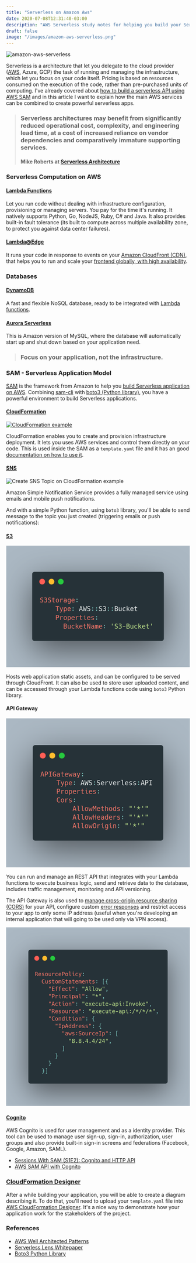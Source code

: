 ```yaml
---
title: "Serverless on Amazon Aws"
date: 2020-07-08T12:31:40-03:00
description: "AWS Serverless study notes for helping you build your Serverless app."
draft: false
image: "/images/amazon-aws-serverless.png"
---
```


![amazon-aws-serverless](/images/amazon-aws-serverless.png)

Serverless is a architecture that let you delegate to the cloud provider ([AWS](https://aws.amazon.com/serverless/), Azure, GCP) the task of running and managing the infrastructure, which let you focus on your code itself. Pricing is based on resources consumed on the execution of the code, rather than pre-purchased units of computing. I've already covered about [how to build a serverless API using AWS SAM](/blog/build-a-serverless-python-api-using-aws-sam/) and in this article I want to explain how the main AWS services can be combined to create powerful serverless apps.

> ### Serverless architectures may **benefit** from significantly reduced operational cost, complexity, and engineering lead time, at a **cost** of increased reliance on vendor dependencies and comparatively immature supporting services.
>
> #### Mike Roberts at [Serverless Architecture](https://martinfowler.com/articles/serverless.html)

### Serverless Computation on AWS

#### [Lambda Functions](https://aws.amazon.com/lambda/)

Let you run code without dealing with infrastructure configuration, provisioning or managing servers. You pay for the time it's running. It natively supports Python, Go, NodeJS, Ruby, C# and Java. It also provides built-in fault tolerance (its built to compute across multiple availability zone, to protect you against data center failures).

#### [Lambda@Edge](https://aws.amazon.com/lambda/edge/)

It runs your code in response to events on your [Amazon CloudFront (CDN)](https://aws.amazon.com/cloudfront/), that helps you to run and scale your [frontend globally, with high availability](https://moduscreate.com/blog/serverless-allthethings-2/).

### Databases

#### [DynamoDB](https://aws.amazon.com/dynamodb/)

A fast and flexible NoSQL database, ready to be integrated with [Lambda functions](blog/dynamodb-on-aws-sam/).

#### [Aurora Serverless](https://aws.amazon.com/rds/aurora/serverless/)

This is Amazon version of MySQL, where the database will automatically start up and shut down based on your application need.

> ### Focus on your **application**, not the **infrastructure**.

### SAM - Serverless Application Model

[SAM](https://github.com/awslabs/serverless-application-model) is the framework from Amazon to help you [build Serverless application on AWS](https://www.guidopercu.dev/blog/build-a-serverless-python-api-using-aws-sam/). Combining [sam-cli](https://github.com/awslabs/aws-sam-cli) with [boto3 (Python library)](https://github.com/boto/boto3), you have a powerful environment to build Serverless applications.

#### [CloudFormation](https://aws.amazon.com/pt/cloudformation/)

[![CloudFormation example](/images/cloudformation.png)](https://github.com/GuidoBR/aws-sam-hello-world/blob/master/template.yaml)

CloudFormation enables you to create and provision infrastructure deployment. It lets you uses AWS services and control them directly on your code. This is used inside the SAM as a `template.yaml` file and it has an good [documentation on how to use it](https://docs.aws.amazon.com/cloudformation/).

#### [SNS](https://aws.amazon.com/sns/)

![Create SNS Topic on CloudFormation example](/images/aws-topic.png)

Amazon Simple Notification Service provides a fully managed service using emails and mobile push notifications.

And with a simple Python function, using `boto3` library, you'll be able to send message to the topic you just created (triggering emails or push notifications):

<script src="https://gist.github.com/GuidoBR/7bda377a36de6d82aa8c7d34588e6f71.js"></script>

#### [S3](https://aws.amazon.com/en/s3/)

![S3 Bucket on CloudFormation example](/static/images/aws-s3.png)

Hosts web application static assets, and can be configured to be served through CloudFront. It can also be used to store user uploaded content, and can be accessed through your Lambda functions code using `boto3` Python library.

<script src="https://gist.github.com/GuidoBR/fe55eff6d09e022abcaa08a2314e6d1d.js"></script>



#### API Gateway

![API Gateway on CloudFormation example](/static/images/api-gateway.png)

You can run and manage an REST API that integrates with your Lambda functions to execute business logic, send and retrieve data to the database, includes traffic management, monitoring and API versioning. 

The API Gateway is also used to [manage cross-origin resource sharing (CORS)](https://docs.aws.amazon.com/serverless-application-model/latest/developerguide/sam-property-api-corsconfiguration.html) for your API, configure custom [error responses](https://docs.aws.amazon.com/AWSCloudFormation/latest/UserGuide/aws-resource-apigateway-gatewayresponse.html) and restrict access to your app to only some IP address (useful when you're developing an internal application that will going to be used only via VPN access).

![API Gateway IP restriction on CloudFormation example](/static/images/api-gateway-restrict-access-ip.png)

#### [Cognito](https://aws.amazon.com/en/cognito/)

AWS Cognito is used for user management and as a identity provider. This tool can be used to manage user sign-up, sign-in, authorization, user groups and also provide built-in sign-in screens and federations (Facebook, Google, Amazon, SAML).

- [Sessions With SAM (S1E2): Cognito and HTTP API](https://www.youtube.com/watch?v=nBtWCjKd72M&)
- [AWS SAM API with Cognito](https://tenmilesquare.com/aws-sam-api-with-cognito/)

### [CloudFormation Designer](https://docs.aws.amazon.com/AWSCloudFormation/latest/UserGuide/working-with-templates-cfn-designer.html)

After a while building your application, you will be able to create a diagram describing it. To do that, you'll need to upload your `template.yaml` file into [AWS CloudFormation Designer](https://console.aws.amazon.com/cloudformation/designer). It's a nice way to demonstrate how your application work for the stakeholders of the project.

### References

- [AWS Well Architected Patterns](https://cdkpatterns.com/patterns/well-architected/)
- [Serverless Lens Whitepaper](https://d1.awsstatic.com/whitepapers/architecture/AWS-Serverless-Applications-Lens.pdf)
- [Boto3 Python Library](https://boto3.amazonaws.com/v1/documentation/api/latest/index.html)





